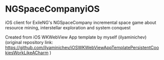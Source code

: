 # NGSpaceCompanyiOS
 iOS client for ExileNG's NGSpaceCompany incremental space game about resource mining, interstellar exploration and system conquest

 Created from iOS WKWebView App template by myself (ilyaminichev) (original repository link: https://github.com/ilyaminichev/iOSWKWebViewAppTemplatePersistentCookiesWorkLikeACharm )

